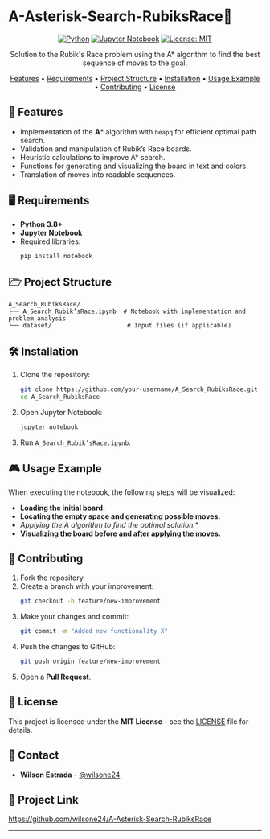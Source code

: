 # A-Asterisk-Search-RubiksRace🧩

<div align="center">

[![Python](https://img.shields.io/badge/Python-3.8%2B-blue?style=for-the-badge&logo=python&logoColor=white)](https://www.python.org/)
[![Jupyter Notebook](https://img.shields.io/badge/Jupyter-Notebook-orange?style=for-the-badge&logo=jupyter)](https://jupyter.org/)
[![License: MIT](https://img.shields.io/badge/License-MIT-yellow.svg?style=for-the-badge)](https://opensource.org/licenses/MIT)

Solution to the Rubik's Race problem using the A* algorithm to find the best sequence of moves to the goal.

[Features](#-features) • [Requirements](#-requirements) • [Project Structure](#-project-structure) • [Installation](#-installation) • [Usage Example](#-usage-example) • [Contributing](#-contributing) • [License](#-license)

</div>  

## 🚀 Features  

- Implementation of the **A*** algorithm with `heapq` for efficient optimal path search.  
- Validation and manipulation of Rubik’s Race boards.  
- Heuristic calculations to improve A* search.  
- Functions for generating and visualizing the board in text and colors.  
- Translation of moves into readable sequences.  

## 🖥 Requirements  

- **Python 3.8+**  
- **Jupyter Notebook**  
- Required libraries:  
  ```bash
  pip install notebook
  ```

## 🗁 Project Structure  

```
A_Search_RubiksRace/
├── A_Search_Rubik’sRace.ipynb  # Notebook with implementation and problem analysis
└── dataset/                     # Input files (if applicable)
```

## 🛠 Installation  

1. Clone the repository:  
   ```bash
   git clone https://github.com/your-username/A_Search_RubiksRace.git
   cd A_Search_RubiksRace
   ```
2. Open Jupyter Notebook:  
   ```bash
   jupyter notebook
   ```
3. Run `A_Search_Rubik’sRace.ipynb`.

## 🎮 Usage Example  

When executing the notebook, the following steps will be visualized:  
- **Loading the initial board.**  
- **Locating the empty space and generating possible moves.**  
- **Applying the A* algorithm to find the optimal solution.**  
- **Visualizing the board before and after applying the moves.**  

## 🤝 Contributing  

1. Fork the repository.  
2. Create a branch with your improvement:  
   ```bash
   git checkout -b feature/new-improvement
   ```
3. Make your changes and commit:  
   ```bash
   git commit -m "Added new functionality X"
   ```
4. Push the changes to GitHub:  
   ```bash
   git push origin feature/new-improvement
   ```
5. Open a **Pull Request**.  

## 📝 License  

This project is licensed under the **MIT License** - see the [LICENSE](LICENSE) file for details.  

## 📱 Contact  

- **Wilson Estrada** - [@wilsone24](https://github.com/wilsone24)  

## 🔗 Project Link  

https://github.com/wilsone24/A-Asterisk-Search-RubiksRace 

---

